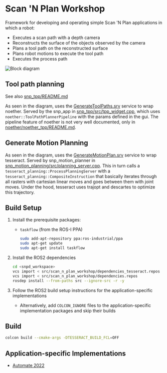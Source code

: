 # Scan 'N Plan Workshop

Framework for developing and operating simple Scan 'N Plan applications in which a robot:

- Executes a scan path with a depth camera
- Reconstructs the surface of the objects observed by the camera
- Plans a tool path on the reconstructed surface
- Plans robot motions to execute the tool path
- Executes the process path

![Block diagram](docs/block_diagram.png)

## Tool path planning

See also [snp_tpp/README.md](snp_tpp/README.md)

As seen in the diagram,  uses the [GenerateToolPaths.srv](snp_msgs/srv/GenerateToolPaths.srv) service to wrap noether. Served by  the snp_app in [snp_tpp/src/tpp_widget.cpp](snp_tpp/src/tpp_widget.cpp#L77), which uses `noether::ToolPathPlannerPipeline` with the params defined in the gui. The pipeline feature of noether is not very well documented, only in [noether/noether_tpp/README.md](../noether/noether_tpp/README.md).

## Generate Motion Planning

As seen in the diagram,  uses the [GenerateMotionPlan.srv](snp_msgs/srv/GenerateMotionPlan.srv) service to wrap tesseract. Served by snp_motion_planner in [snp_motion_planning/src/planning_server.cpp](snp_motion_planning/src/planning_server.cpp#L282). This in turn calls a `tesseract_planning::ProcessPlanningServer` with a `tesseract_planning::CompositeInstruction` that basically iterates through all rasters with cartesian linear moves and goes between them with joint moves. Under the hood, tesseract uses trajopt and descartes to optimize this trajectory.

## Build Setup

1. Install the prerequisite packages:
    - `taskflow` (from the ROS-I PPA)

      ```bash
      sudo add-apt-repository ppa:ros-industrial/ppa
      sudo apt-get update
      sudo apt-get install taskflow
      ```

2. Install the ROS2 dependencies

    ```bash
    cd <snpd_workspace>
    vcs import < src/scan_n_plan_workshop/dependencies_tesseract.repos
    vcs import < src/scan_n_plan_workshop/dependencies.repos
    rosdep install --from-paths src --ignore-src -r -y
    ```

3. Follow the ROS2 build setup instructions for the application-specific implementations
    - Alternatively, add `COLCON_IGNORE` files to the application-specific implementation packages and skip their builds

## Build

```bash
colcon build --cmake-args -DTESSERACT_BUILD_FCL=OFF
```

## Application-specific Implementations

- [Automate 2022](snp_automate_2022)
